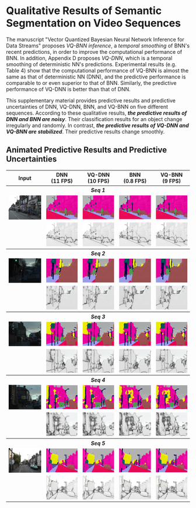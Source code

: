 # Qualitative Results of Semantic Segmentation on Video Sequences

The manuscript "Vector Quantized Bayesian Neural Network Inference for Data Streams" proposes _VQ-BNN inference_, a _temporal smoothing_ of BNN's recent predictions, in order to improve the computational performance of BNN. In addition, Appendix D proposes _VQ-DNN_, which is a temporal smoothing of deterministic NN's predictions.
Experimental results (e.g. Table 4) show that the computational performance of VQ-BNN is almost the same as that of deterministic NN (DNN), and the predictive performance is comparable to or even superior to that of BNN. Similarly, the predictive performance of VQ-DNN is better than that of DNN.

This supplementary material provides predictive results and predictive uncertainties of DNN, VQ-DNN, BNN, and VQ-BNN on five different sequences.
According to these qualitative results, ___the predictive results of DNN and BNN are noisy___. Their classification results for an object change irregularly and randomly. In contrast, ___the predictive results of VQ-DNN and VQ-BNN are stabilized___. Their predictive results change smoothly. 


## Animated Predictive Results and Predictive Uncertainties


<table cellspacing="15" style="width:100%;">
  <tr>
    <th>Input</th>
    <th>DNN <div>(11 FPS)</div></th>
    <th>VQ-DNN <div>(10 FPS)</div></th>
    <th>BNN <div>(0.8 FPS)</div></th>
    <th>VQ-BNN <div>(9 FPS)</div></th>
  </tr>
  <tr>
    <th colspan="5" style="font-style:italic;">Seq 1</th>
  </tr>
  <tr>
    <td><img src="seq1/input-seq1.gif" style="width:100%;"></td>
    <td><img src="seq1/dnn-res-seq1.gif" style="width:100%;"></td>
    <td><img src="seq1/vqdnn-res-seq1.gif" style="width:100%;"></td>
    <td><img src="seq1/bnn-res-seq1.gif" style="width:100%;"></td>
    <td><img src="seq1/vqbnn-res-seq1.gif" style="width:100%;"></td>
  </tr>
  <tr>
    <td></td>
    <td><img src="seq1/dnn-unc-seq1.gif" style="width:100%;"></td>
    <td><img src="seq1/vqdnn-unc-seq1.gif" style="width:100%;"></td>
    <td><img src="seq1/bnn-unc-seq1.gif" style="width:100%;"></td>
    <td><img src="seq1/vqbnn-unc-seq1.gif" style="width:100%;"></td>
  </tr>
  <tr>
    <th colspan="5" style="font-style:italic;">Seq 2</th>
  </tr>
  <tr>
    <td><img src="seq2/input-seq2.gif" style="width:100%;"></td>
    <td><img src="seq2/dnn-res-seq2.gif" style="width:100%;"></td>
    <td><img src="seq2/vqdnn-res-seq2.gif" style="width:100%;"></td>
    <td><img src="seq2/bnn-res-seq2.gif" style="width:100%;"></td>
    <td><img src="seq2/vqbnn-res-seq2.gif" style="width:100%;"></td>
  </tr>
  <tr>
    <td></td>
    <td><img src="seq2/dnn-unc-seq2.gif" style="width:100%;"></td>
    <td><img src="seq2/vqdnn-unc-seq2.gif" style="width:100%;"></td>
    <td><img src="seq2/bnn-unc-seq2.gif" style="width:100%;"></td>
    <td><img src="seq2/vqbnn-unc-seq2.gif" style="width:100%;"></td>
  </tr>
  <tr>
    <th colspan="5" style="font-style:italic;">Seq 3</th>
  <tr>
    <td><img src="seq3/input-seq3.gif" style="width:100%;"></td>
    <td><img src="seq3/dnn-res-seq3.gif" style="width:100%;"></td>
    <td><img src="seq3/vqdnn-res-seq3.gif" style="width:100%;"></td>
    <td><img src="seq3/bnn-res-seq3.gif" style="width:100%;"></td>
    <td><img src="seq3/vqbnn-res-seq3.gif" style="width:100%;"></td>
  </tr>
  <tr>
    <td></td>
    <td><img src="seq3/dnn-unc-seq3.gif" style="width:100%;"></td>
    <td><img src="seq3/vqdnn-unc-seq3.gif" style="width:100%;"></td>
    <td><img src="seq3/bnn-unc-seq3.gif" style="width:100%;"></td>
    <td><img src="seq3/vqbnn-unc-seq3.gif" style="width:100%;"></td>
  </tr>
  <tr>
    <th colspan="5" style="font-style:italic;">Seq 4</th>
  <tr>
    <td><img src="seq4/input-seq4.gif" style="width:100%;"></td>
    <td><img src="seq4/dnn-res-seq4.gif" style="width:100%;"></td>
    <td><img src="seq4/vqdnn-res-seq4.gif" style="width:100%;"></td>
    <td><img src="seq4/bnn-res-seq4.gif" style="width:100%;"></td>
    <td><img src="seq4/vqbnn-res-seq4.gif" style="width:100%;"></td>
  </tr>
  <tr>
    <td></td>
    <td><img src="seq4/dnn-unc-seq4.gif" style="width:100%;"></td>
    <td><img src="seq4/vqdnn-unc-seq4.gif" style="width:100%;"></td>
    <td><img src="seq4/bnn-unc-seq4.gif" style="width:100%;"></td>
    <td><img src="seq4/vqbnn-unc-seq4.gif" style="width:100%;"></td>
  </tr>
  <tr>
    <th colspan="5" style="font-style:italic;">Seq 5</th>
  <tr>
    <td><img src="seq5/input-seq5.gif" style="width:100%;"></td>
    <td><img src="seq5/dnn-res-seq5.gif" style="width:100%;"></td>
    <td><img src="seq5/vqdnn-res-seq5.gif" style="width:100%;"></td>
    <td><img src="seq5/bnn-res-seq5.gif" style="width:100%;"></td>
    <td><img src="seq5/vqbnn-res-seq5.gif" style="width:100%;"></td>
  </tr>
  <tr>
    <td></td>
    <td><img src="seq5/dnn-unc-seq5.gif" style="width:100%;"></td>
    <td><img src="seq5/vqdnn-unc-seq5.gif" style="width:100%;"></td>
    <td><img src="seq5/bnn-unc-seq5.gif" style="width:100%;"></td>
    <td><img src="seq5/vqbnn-unc-seq5.gif" style="width:100%;"></td>
  </tr>
</table>

